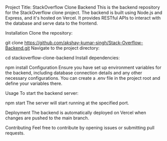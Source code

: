 Project Title: StackOverflow Clone Backend
This is the backend repository for the StackOverflow clone project. The backend is built using Node.js and Express, and it's hosted on Vercel. It provides RESTful APIs to interact with the database and serve data to the frontend.

Installation
Clone the repository:


git clone https://github.com/akshay-kumar-singh/Stack-Overflow-Backend.git
Navigate to the project directory:


cd stackoverflow-clone-backend
Install dependencies:


npm install
Configuration
Ensure you have set up environment variables for the backend, including database connection details and any other necessary configurations. You can create a .env file in the project root and define your variables there.

Usage
To start the backend server:

npm start
The server will start running at the specified port.

Deployment
The backend is automatically deployed on Vercel when changes are pushed to the main branch.

Contributing
Feel free to contribute by opening issues or submitting pull requests.
